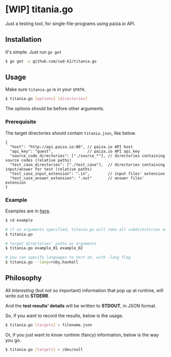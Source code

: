 # [WIP] titania.go

Just a testing tool, for single-file-programs using paiza.io API.

## Installation

It's simple. Just run `go get`

```bash
$ go get -u github.com/cwd-k2/titania.go
```

## Usage

Make sure `titania.go` is in your `$PATH`.

```bash
$ titania.go [options] [directories]
```

The options should be before other arguments.

### Prerequisite

The target directories should contain `titania.json`, like below.

```
{
  "host": "http://api.paiza.io:80", // paiza.io API host
  "api_key": "guest",               // paiza.io API api_key
  "source_code_directories": ["./source_*"], // directories containing source codes (relative paths)
  "test_case_directories": ["./test_case"],  // directories containing input/answer for test (relative paths)
  "test_case_input_extension": ".in",        // input files' extension
  "test_case_answer_extension": ".out"       // answer files' extension
}
```

### Example

Examples are in [here](https://github.com/cwd-k2/titania.example).

```bash
$ cd example

# if no arguments specified, titania.go will take all subdirectories as targets.
$ titania.go

# target directories' paths as arguments
$ titania.go example_01 example_02

# you can specify languages to test on, with -lang flag
$ titania.go --lang=ruby,haskell
```

## Philosophy

All _interesting_ (but not so important) information that pop up at runtime, will write out to **STDERR**.

And the **test results' details** will be written to **STDOUT**, in JSON format.

So, if you want to record the results, below is the usage.

```bash
$ titania.go [targets] > filename.json
```

Or, if you just want to know runtime (fancy) information, below is the way you go.

```bash
$ titania.go [targets] > /dev/null
```
